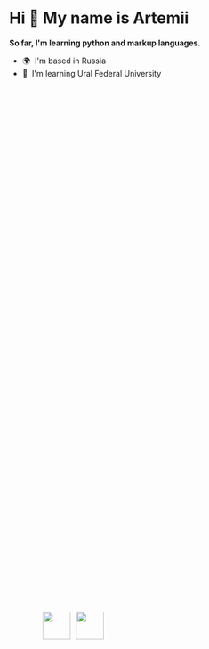 Hi 👋 My name is Artemii
========================
<div style="position: relative;"> 
  <img src = "https://user-images.githubusercontent.com/74038190/225813708-98b745f2-7d22-48cf-9150-083f1b00d6c9.gif" style="position: absolute; left: 1000px; top: 1000px; width: 700px;
  height: 250px;">
</div>

**So far, I'm learning python and markup languages.**
<div style="position: relative;"> <img src="https://user-images.githubusercontent.com/74038190/212257454-16e3712e-945a-4ca2-b238-408ad0bf87e6.gif" style="position: absolute; left: 60px; top: 1000px; width: 50px;
  height: 50px;"> 
  <img src="https://user-images.githubusercontent.com/74038190/212257472-08e52665-c503-4bd9-aa20-f5a4dae769b5.gif" style="position: absolute; left: 120px; top: 1000px; width: 50px;
  height: 50px;"> 
</div>



* 🌍  I'm based in Russia
* 🧠  I'm learning Ural Federal University
